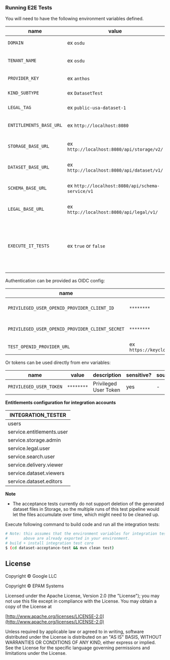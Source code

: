 ### Running E2E Tests

You will need to have the following environment variables defined.

| name                    | value                                            | description                                                           | sensitive? | source | required |
|-------------------------|--------------------------------------------------|-----------------------------------------------------------------------|------------|--------|----------|
| `DOMAIN`                | ex `osdu`                                        | Domain name                                                           | no         | -      | yes      |
| `TENANT_NAME`           | ex `osdu`                                        | Shared Tenant name                                                    | no         | -      | yes      |
| `PROVIDER_KEY`          | ex `anthos`                                      | Provider Key                                                          | no         | -      | yes      |
| `KIND_SUBTYPE`          | ex `DatasetTest`                                 | Kind Subtype                                                          | no         | -      | yes      |
| `LEGAL_TAG`             | ex `public-usa-dataset-1`                        | Legal Tag name                                                        | no         | -      | yes      |
| `ENTITLEMENTS_BASE_URL` | ex `http://localhost:8080`                       | Entitlements service Base URL                                         | no         | -      | yes      |
| `STORAGE_BASE_URL`      | ex `http://localhost:8080/api/storage/v2/`       | Storage Service Base URL                                              | no         | -      | yes      |
| `DATASET_BASE_URL`      | ex `http://localhost:8080/api/dataset/v1/`       | Dataset Service Base URL                                              | no         | -      | yes      |
| `SCHEMA_BASE_URL`       | ex `http://localhost:8080/api/schema-service/v1` | Schema Service Base URL                                               | no         | -      | yes      |
| `LEGAL_BASE_URL`        | ex `http://localhost:8080/api/legal/v1/`         | Legal Service Base URL                                                | no         | -      | yes      |
| `EXECUTE_IT_TESTS`      | ex `true` or `false`                             | Execute exhaustive IT tests including delete operation, default false | no         | -      | no       |

Authentication can be provided as OIDC config:

| name                                            | value                                      | description                   | sensitive? | source |
|-------------------------------------------------|--------------------------------------------|-------------------------------|------------|--------|
| `PRIVILEGED_USER_OPENID_PROVIDER_CLIENT_ID`     | `********`                                 | Privileged User Client Id     | yes        | -      |
| `PRIVILEGED_USER_OPENID_PROVIDER_CLIENT_SECRET` | `********`                                 | Privileged User Client secret | yes        | -      |
| `TEST_OPENID_PROVIDER_URL`                      | ex `https://keycloak.com/auth/realms/osdu` | OpenID provider url           | yes        | -      |

Or tokens can be used directly from env variables:

| name                    | value      | description           | sensitive? | source |
|-------------------------|------------|-----------------------|------------|--------|
| `PRIVILEGED_USER_TOKEN` | `********` | Privileged User Token | yes        | -      |


**Entitlements configuration for integration accounts**

| INTEGRATION_TESTER        |
|---------------------------| 
| users                     | 
| service.entitlements.user |
| service.storage.admin     |
| service.legal.user        |
| service.search.user       |
| service.delivery.viewer   |
| service.dataset.viewers   |
| service.dataset.editors   |


**Note**
- The acceptance tests currently do not support deletion of the generated dataset files in Storage, so the multiple runs of this test pipeline would let the files accumulate over time, which might need to be cleaned up.


Execute following command to build code and run all the integration tests:

 ```bash
 # Note: this assumes that the environment variables for integration tests as outlined
 #       above are already exported in your environment.
 # build + install integration test core
 $ (cd dataset-acceptance-test && mvn clean test)
 ```

## License

Copyright © Google LLC

Copyright © EPAM Systems

Licensed under the Apache License, Version 2.0 (the "License");
you may not use this file except in compliance with the License.
You may obtain a copy of the License at

[http://www.apache.org/licenses/LICENSE-2.0](http://www.apache.org/licenses/LICENSE-2.0)

Unless required by applicable law or agreed to in writing, software
distributed under the License is distributed on an "AS IS" BASIS,
WITHOUT WARRANTIES OR CONDITIONS OF ANY KIND, either express or implied.
See the License for the specific language governing permissions and
limitations under the License.
